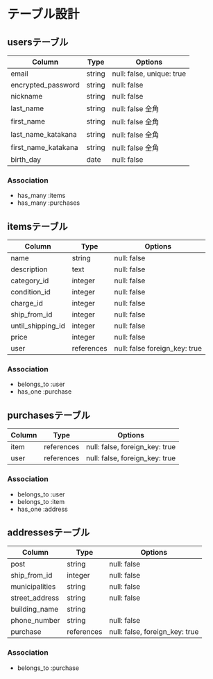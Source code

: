 # テーブル設計

## usersテーブル

| Column              | Type   | Options     |
| ------------------- | ------ | ----------- |
| email               | string | null: false, unique: true |
| encrypted_password  | string | null: false |
| nickname            | string | null: false |
| last_name           | string | null: false 全角|
| first_name          | string | null: false 全角|
| last_name_katakana  | string | null: false 全角|
| first_name_katakana | string | null: false 全角|
| birth_day           | date   | null: false |

### Association

- has_many :items
- has_many :purchases

## itemsテーブル

| Column            | Type      | Options     |
| ----------------- | --------- | ----------- |
| name              | string    | null: false |
| description       | text      | null: false |
| category_id       | integer   | null: false |
| condition_id      | integer   | null: false |
| charge_id         | integer   | null: false |
| ship_from_id      | integer   | null: false |
| until_shipping_id | integer   | null: false |
| price             | integer   | null: false |
| user              | references | null: false foreign_key: true |

### Association

- belongs_to :user
- has_one :purchase

## purchasesテーブル

| Column | Type       | Options     |
|------- |----------- |------------ |
| item   | references | null: false, foreign_key: true|
| user   | references | null: false, foreign_key: true|

### Association

- belongs_to :user
- belongs_to :item
- has_one :address

## addressesテーブル

| Column         | Type      | Options     |
| -------------- | --------- | ----------- |
| post           | string    | null: false |
| ship_from_id   | integer   | null: false |
| municipalities | string    | null: false |
| street_address | string    | null: false |
| building_name  | string    |             |
| phone_number   | string    | null: false |
| purchase       | references | null: false, foreign_key: true|

### Association

- belongs_to :purchase